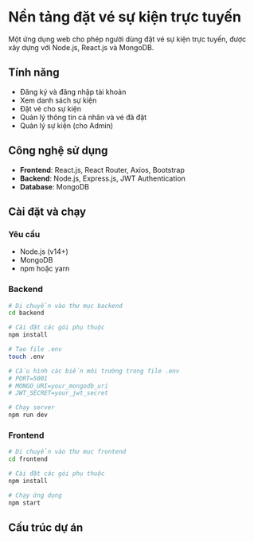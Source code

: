 # Nền tảng đặt vé sự kiện trực tuyến

Một ứng dụng web cho phép người dùng đặt vé sự kiện trực tuyến, được xây dựng với Node.js, React.js và MongoDB.

## Tính năng

- Đăng ký và đăng nhập tài khoản
- Xem danh sách sự kiện
- Đặt vé cho sự kiện
- Quản lý thông tin cá nhân và vé đã đặt
- Quản lý sự kiện (cho Admin)

## Công nghệ sử dụng

- **Frontend**: React.js, React Router, Axios, Bootstrap
- **Backend**: Node.js, Express.js, JWT Authentication
- **Database**: MongoDB

## Cài đặt và chạy

### Yêu cầu
- Node.js (v14+)
- MongoDB
- npm hoặc yarn

### Backend

```bash
# Di chuyển vào thư mục backend
cd backend

# Cài đặt các gói phụ thuộc
npm install

# Tạo file .env
touch .env

# Cấu hình các biến môi trường trong file .env
# PORT=5001
# MONGO_URI=your_mongodb_uri
# JWT_SECRET=your_jwt_secret

# Chạy server
npm run dev
```

### Frontend

```bash
# Di chuyển vào thư mục frontend
cd frontend

# Cài đặt các gói phụ thuộc
npm install

# Chạy ứng dụng
npm start
```

## Cấu trúc dự án
